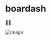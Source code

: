 # boardash
🐗💨

![image](https://user-images.githubusercontent.com/31484313/207612595-8d7b48bb-4601-4da8-9eb6-2ef01c3b390c.png)
